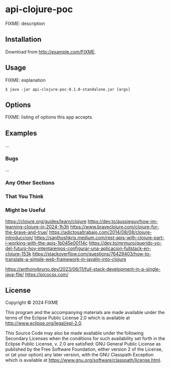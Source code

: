 # api-clojure-poc

FIXME: description

## Installation

Download from http://example.com/FIXME.

## Usage

FIXME: explanation

    $ java -jar api-clojure-poc-0.1.0-standalone.jar [args]

## Options

FIXME: listing of options this app accepts.

## Examples

...

### Bugs

...

### Any Other Sections
### That You Think
### Might be Useful
https://clojure.org/guides/learn/clojure
https://dev.to/aussieguy/how-im-learning-clojure-in-2024-1h3h
https://www.braveclojure.com/clojure-for-the-brave-and-true/
https://adictosaltrabajo.com/2014/08/08/clojure-introduccion/
https://santhoshkris.medium.com/rest-apis-with-clojure-part-i-working-with-the-apis-1b045e00114c
https://dev.to/mrmuro/querido-yo-del-futuro-hoy-intentaremos-configurar-una-aplicacion-fullstack-en-clojure-153k
https://stackoverflow.com/questions/76429403/how-to-translate-a-simple-web-framework-in-javalin-into-clojure

https://anthonybruno.dev/2023/06/11/full-stack-development-in-a-single-java-file/
https://picocss.com/

## License

Copyright © 2024 FIXME

This program and the accompanying materials are made available under the
terms of the Eclipse Public License 2.0 which is available at
http://www.eclipse.org/legal/epl-2.0.

This Source Code may also be made available under the following Secondary
Licenses when the conditions for such availability set forth in the Eclipse
Public License, v. 2.0 are satisfied: GNU General Public License as published by
the Free Software Foundation, either version 2 of the License, or (at your
option) any later version, with the GNU Classpath Exception which is available
at https://www.gnu.org/software/classpath/license.html.
